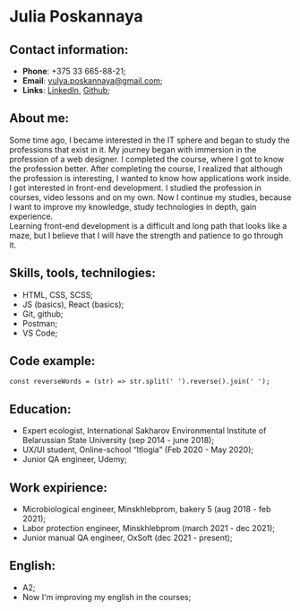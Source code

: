 # Julia Poskannaya

## Contact information:

- **Phone**: +375 33 665-88-21;
- **Email**: yulya.poskannaya@gmail.com;
- **Links**: [LinkedIn](https://www.linkedin.com/in/julia-poskannaya/), [Github](https://github.com/julia-poskannaya);

## About me:

Some time ago, I became interested in the IT sphere and began to study the professions that exist in it.
My journey began with immersion in the profession of a web designer. I completed the course, where I got to know the profession better. After completing the course, I realized that although the profession is interesting, I wanted to know how applications work inside. I got interested in front-end development. I studied the profession in courses, video lessons and on my own. Now I continue my studies, because I want to improve my knowledge, study technologies in depth, gain experience.  
Learning front-end development is a difficult and long path that looks like a maze, but I believe that I will have the strength and patience to go through it.

## Skills, tools, technilogies:

- HTML, CSS, SCSS;
- JS (basics), React (basics);
- Git, github;
- Postman;
- VS Code;

## Code example:

`const reverseWords = (str) => str.split(' ').reverse().join(' ');`

## Education:

- Expert ecologist, International Sakharov Environmental Institute of Belarussian State University (sep 2014 - june 2018);
- UX/UI student, Online-school “Itlogia” (Feb 2020 - May 2020);
- Junior QA engineer, Udemy;

## Work expirience:

- Microbiological engineer, Minskhlebprom, bakery 5 (aug 2018 - feb 2021);
- Labor protection engineer, Minskhlebprom (march 2021 - dec 2021);
- Junior manual QA engineer, OxSoft (dec 2021 - present);

## English:

- A2;
- Now I'm improving my english in the courses;
